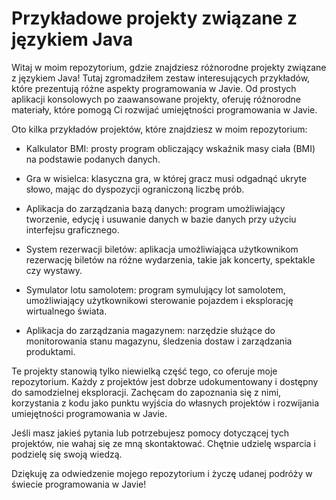 # Przykładowe projekty związane z językiem Java
Witaj w moim repozytorium, gdzie znajdziesz różnorodne projekty związane z językiem Java! Tutaj zgromadziłem zestaw interesujących przykładów, które prezentują różne aspekty programowania w Javie. Od prostych aplikacji konsolowych po zaawansowane projekty, oferuję różnorodne materiały, które pomogą Ci rozwijać umiejętności programowania w Javie.

Oto kilka przykładów projektów, które znajdziesz w moim repozytorium:

- Kalkulator BMI: prosty program obliczający wskaźnik masy ciała (BMI) na podstawie podanych danych.

- Gra w wisielca: klasyczna gra, w której gracz musi odgadnąć ukryte słowo, mając do dyspozycji ograniczoną liczbę prób.

- Aplikacja do zarządzania bazą danych: program umożliwiający tworzenie, edycję i usuwanie danych w bazie danych przy użyciu interfejsu graficznego.

- System rezerwacji biletów: aplikacja umożliwiająca użytkownikom rezerwację biletów na różne wydarzenia, takie jak koncerty, spektakle czy wystawy.

- Symulator lotu samolotem: program symulujący lot samolotem, umożliwiający użytkownikowi sterowanie pojazdem i eksplorację wirtualnego świata.

- Aplikacja do zarządzania magazynem: narzędzie służące do monitorowania stanu magazynu, śledzenia dostaw i zarządzania produktami.

Te projekty stanowią tylko niewielką część tego, co oferuje moje repozytorium. Każdy z projektów jest dobrze udokumentowany i dostępny do samodzielnej eksploracji. Zachęcam do zapoznania się z nimi, korzystania z kodu jako punktu wyjścia do własnych projektów i rozwijania umiejętności programowania w Javie.

Jeśli masz jakieś pytania lub potrzebujesz pomocy dotyczącej tych projektów, nie wahaj się ze mną skontaktować. Chętnie udzielę wsparcia i podzielę się swoją wiedzą.

Dziękuję za odwiedzenie mojego repozytorium i życzę udanej podróży w świecie programowania w Javie!

